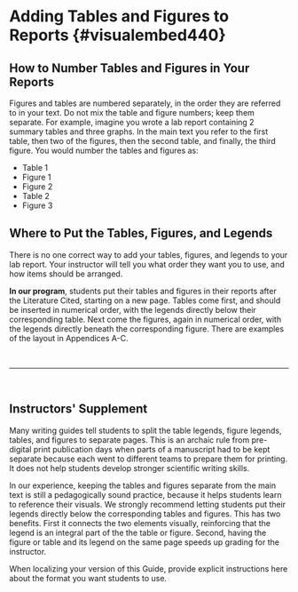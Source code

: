 # Adding Tables and Figures to Reports {#visualembed440} 

## How to Number Tables and Figures in Your Reports

Figures and tables are numbered separately, in the order they are referred to in your text. Do not mix the table and figure numbers; keep them separate. For example, imagine you wrote a lab report containing 2 summary tables and three graphs. In the main text you refer to the first table, then two of the figures, then the second table, and finally, the third figure. You would number the tables and figures as:

* Table 1
* Figure 1
* Figure 2
* Table 2
* Figure 3


## Where to Put the Tables, Figures, and Legends

There is no one correct way to add your tables, figures, and legends to your lab report. Your instructor will tell you what order they want you to use, and how items should be arranged. 

__In our program__, students put their tables and figures in their reports after the Literature Cited, starting on a new page. Tables come first, and should be inserted in numerical order, with the legends directly below their corresponding table. Next come the figures, again in numerical order, with the legends directly beneath the corresponding figure. There are examples of the layout in Appendices A-C.

<br/>
<hr>
<br/>

## Instructors' Supplement

Many writing guides tell students to split the table legends, figure legends, tables, and figures to separate pages. This is an archaic rule from pre-digital print publication days when parts of a manuscript had to be kept separate because each went to different teams to prepare them for printing. It does not help students develop stronger scientific writing skills.

In our experience, keeping the tables and figures separate from the main text is still a pedagogically sound practice, because it helps students learn to reference their visuals. We strongly recommend letting students put their legends directly below the corresponding tables and figures. This has two benefits. First it connects the two elements visually, reinforcing that the legend is an integral part of the the table or figure. Second, having the figure or table and its legend on the same page speeds up grading for the instructor. 

When localizing your version of this Guide, provide explicit instructions here about the format you want students to use.
